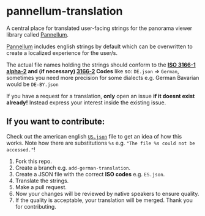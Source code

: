 # pannellum-translation
A central place for translated user-facing strings for the panorama viewer library called [Pannellum](https://github.com/mpetroff/pannellum).

[Pannellum](https://github.com/mpetroff/pannellum) includes english strings by default which can be overwritten to create a localized experience for the user/s.

The actual file names holding the strings should conform to the **[ISO 3166-1 alpha-2](https://en.wikipedia.org/wiki/ISO_3166-1) and (if necessary) [3166-2](https://en.wikipedia.org/wiki/ISO_3166-2) Codes** like so: `DE.json` => `German`, sometimes you need more precision for some dialects e.g. German Bavarian would be `DE-BY.json`

If you have a request for a translation, **only** open an issue **if it doesnt exist already!** Instead express your interest inside the existing issue.

## If you want to contribute:

Check out the american english [`US.json`](https://github.com/DanielBiegler/pannellum-translation/blob/master/US.json) file to get an idea of how this works.
Note how there are substitutions `%s` e.g. `"The file %s could not be accessed."`!

1. Fork this repo.
2. Create a branch e.g. `add-german-translation`.
3. Create a JSON file with the correct **ISO codes** e.g. `ES.json`.
4. Translate the strings.
5. Make a pull request.
6. Now your changes will be reviewed by native speakers to ensure quality.
7. If the quality is acceptable, your translation will be merged. Thank you for contributing.
